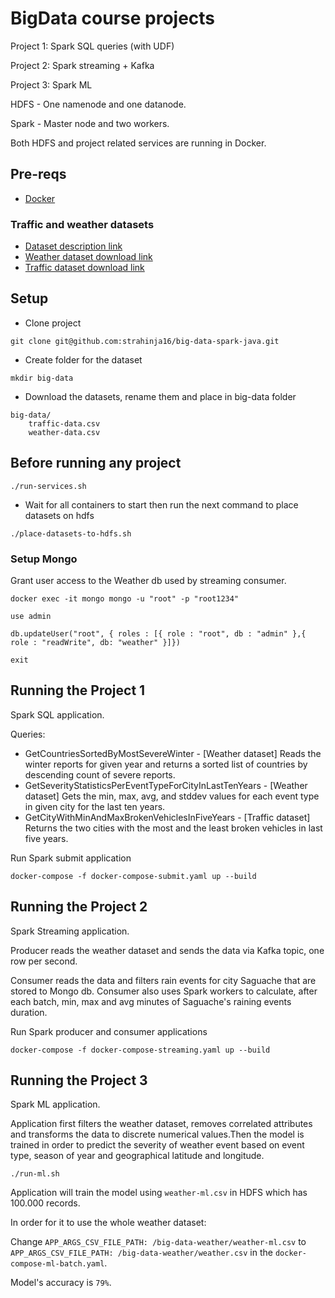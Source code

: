 # BigData course projects
Project 1: Spark SQL queries (with UDF)

Project 2: Spark streaming + Kafka

Project 3: Spark ML

HDFS - One namenode and one datanode.

Spark - Master node and two workers.

Both HDFS and project related services are running in Docker.

## Pre-reqs

- [Docker](https://docs.docker.com/engine/install/ubuntu/)

### Traffic and weather datasets

- [Dataset description link](https://smoosavi.org/datasets/lstw/)
- [Weather dataset download link](https://osu.app.box.com/v/weather-events-dec19)
- [Traffic dataset download link](https://osu.app.box.com/v/traffic-events-dec19)

## Setup


- Clone project
```
git clone git@github.com:strahinja16/big-data-spark-java.git
```
- Create folder for the dataset
```
mkdir big-data
```
- Download the datasets, rename them and place in big-data folder
```
big-data/
    traffic-data.csv
    weather-data.csv
```

## Before running any project
```
./run-services.sh
```
- Wait for all containers to start then run the next command to place datasets on hdfs

```
./place-datasets-to-hdfs.sh
```

### Setup Mongo

Grant user access to the Weather db used by streaming consumer.

```
docker exec -it mongo mongo -u "root" -p "root1234"
```
```
use admin
```
```
db.updateUser("root", { roles : [{ role : "root", db : "admin" },{ role : "readWrite", db: "weather" }]})
```
```
exit
```

## Running the Project 1
Spark SQL application.

Queries:
- GetCountriesSortedByMostSevereWinter - [Weather dataset] Reads the winter reports for given year and returns a sorted list of countries by descending count of severe reports.
- GetSeverityStatisticsPerEventTypeForCityInLastTenYears - [Weather dataset] Gets the min, max, avg, and stddev values for each event type in given city for the last ten years.
- GetCityWithMinAndMaxBrokenVehiclesInFiveYears - [Traffic dataset] Returns the two cities with the most and the least broken vehicles in last five years.

Run Spark submit application

```
docker-compose -f docker-compose-submit.yaml up --build
```

## Running the Project 2
Spark Streaming application.

Producer reads the weather dataset and sends the data via Kafka topic, one row per second. 

Consumer reads the data and filters rain events for city Saguache that are stored to Mongo db. Consumer also uses Spark workers to calculate, after each batch, min, max and avg minutes of Saguache's raining events duration. 

Run Spark producer and consumer applications

```
docker-compose -f docker-compose-streaming.yaml up --build
```

## Running the Project 3
Spark ML application.

Application first filters the weather dataset, removes correlated attributes and transforms the data to discrete numerical values.Then the model is trained in order to predict the severity of weather event based on event type, season of year and geographical latitude and longitude.

```
./run-ml.sh
```

Application will train the model using `weather-ml.csv` in HDFS which has 100.000 records. 

In order for it to use the whole weather dataset:
      
Change `APP_ARGS_CSV_FILE_PATH: /big-data-weather/weather-ml.csv` to `APP_ARGS_CSV_FILE_PATH: /big-data-weather/weather.csv`
 in the `docker-compose-ml-batch.yaml`.
 
 Model's accuracy  is `79%`.       
